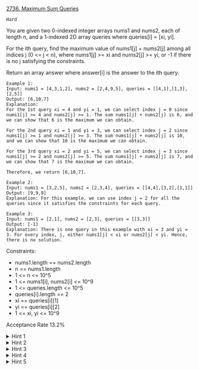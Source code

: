 [2736. Maximum Sum Queries](https://leetcode.com/problems/maximum-sum-queries/description/)

`Hard`

You are given two 0-indexed integer arrays nums1 and nums2, each of length n, and a 1-indexed 2D array queries where queries[i] = [xi, yi].

For the ith query, find the maximum value of nums1[j] + nums2[j] among all indices j (0 <= j < n), where nums1[j] >= xi and nums2[j] >= yi, or -1 if there is no j satisfying the constraints.

Return an array answer where answer[i] is the answer to the ith query.

```
Example 1:
Input: nums1 = [4,3,1,2], nums2 = [2,4,9,5], queries = [[4,1],[1,3],[2,5]]
Output: [6,10,7]
Explanation: 
For the 1st query xi = 4 and yi = 1, we can select index j = 0 since nums1[j] >= 4 and nums2[j] >= 1. The sum nums1[j] + nums2[j] is 6, and we can show that 6 is the maximum we can obtain.

For the 2nd query xi = 1 and yi = 3, we can select index j = 2 since nums1[j] >= 1 and nums2[j] >= 3. The sum nums1[j] + nums2[j] is 10, and we can show that 10 is the maximum we can obtain. 

For the 3rd query xi = 2 and yi = 5, we can select index j = 3 since nums1[j] >= 2 and nums2[j] >= 5. The sum nums1[j] + nums2[j] is 7, and we can show that 7 is the maximum we can obtain.

Therefore, we return [6,10,7].

Example 2:
Input: nums1 = [3,2,5], nums2 = [2,3,4], queries = [[4,4],[3,2],[1,1]]
Output: [9,9,9]
Explanation: For this example, we can use index j = 2 for all the queries since it satisfies the constraints for each query.

Example 3:
Input: nums1 = [2,1], nums2 = [2,3], queries = [[3,3]]
Output: [-1]
Explanation: There is one query in this example with xi = 3 and yi = 3. For every index, j, either nums1[j] < xi or nums2[j] < yi. Hence, there is no solution. 
``` 

Constraints:

- nums1.length == nums2.length 
- n == nums1.length 
- 1 <= n <= 10^5
- 1 <= nums1[i], nums2[i] <= 10^9 
- 1 <= queries.length <= 10^5
- queries[i].length == 2
- xi == queries[i][1]
- yi == queries[i][2]
- 1 <= xi, yi <= 10^9

Acceptance Rate
13.2%

<details>
<summary>Hint 1</summary>

Sort (x, y) tuples and queries by x-coordinate descending. Don’t forget to index queries before sorting so that you can answer them in the correct order.

</details>

<details>
<summary>Hint 2</summary>

Before answering a query (min_x, min_y), add all (x, y) pairs with x >= min_x to some data structure.

</details>

<details>
<summary>Hint 3</summary>

Use a monotone descending map to store (y, x + y) pairs. A monotone map has ascending keys and descending values. When inserting a pair (y, x + y), remove all pairs (y', x' + y') with y' < y and x' + y' <= x + y.

</details>

<details>
<summary>Hint 4</summary>

To find the insertion position use binary search (built-in in many languages).

</details>

<details>
<summary>Hint 5</summary>

When querying for max (x + y) over y >= y', use binary search to find the first pair (y, x + y) with y >= y'. It will have the maximum value of x + y because the map has monotone descending values.

</details>